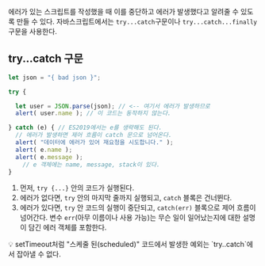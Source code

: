 에러가 있는 스크립트를 작성했을 때 이를 중단하고 에러가 발생했다고 알려줄 수 있도록 만들 수 있다. 자바스크립트에서는 `try...catch`구문이나 `try...catch...finally`구문을 사용한다.

## try...catch 구문

```jsx
let json = "{ bad json }";

try {

  let user = JSON.parse(json); // <-- 여기서 에러가 발생하므로
  alert( user.name ); // 이 코드는 동작하지 않는다.

} catch (e) { // ES2019에서는 e를 생략해도 된다.
  // 에러가 발생하면 제어 흐름이 catch 문으로 넘어온다.
  alert( "데이터에 에러가 있어 재요청을 시도합니다." );
  alert( e.name );
  alert( e.message );
	// e 객체에는 name, message, stack이 있다.
}
```

1. 먼저, `try {...}` 안의 코드가 실행된다.
2. 에러가 없다면, `try` 안의 마지막 줄까지 실행되고, `catch` 블록은 건너뛴다.
3. 에러가 있다면, `try` 안 코드의 실행이 중단되고, `catch(err)` 블록으로 제어 흐름이 넘어간다. 변수 `err`(아무 이름이나 사용 가능)는 무슨 일이 일어났는지에 대한 설명이 담긴 에러 객체를 포함한다.

<aside>
💡 setTimeout처럼 "스케줄 된(scheduled)" 코드에서 발생한 예외는 `try..catch`에서 잡아낼 수 없다.

</aside>